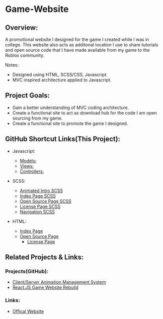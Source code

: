 # Game-Website
## Overview:
A promotional website I designed for the game I created while I was in college.
This website also acts as additonal location I use to share tutorials and open source code that I
have made available from my game to the Roblox community.

Notes:
+ Designed using HTML, SCSS/CSS, Javascript.
+ MVC inspired architecture applied to Javascript.

## Project Goals:
  + Gain a better understanding of MVC coding architecture.
  + Create a functional site to act as download hub for the code I am open sourcing from my game.
  + Create a functional site to promote the game I designed.

## GitHub Shortcut Links(This Project):
+ Javascript:
  + [Models:](https://github.com/JMiller7334/Game-Website/tree/mvc/scripts/modules)
  + [Views:](https://github.com/JMiller7334/Game-Website/tree/mvc/scripts/views)
  + [Controllers:](https://github.com/JMiller7334/Game-Website/tree/mvc/scripts/controllers)

+ SCSS:
  + [Animated Intro SCSS](https://github.com/JMiller7334/Game-Website/blob/mvc/scss/intro.scss)
  + [Index Page SCSS](https://github.com/JMiller7334/Game-Website/blob/mvc/scss/main.scss)
  + [Open Source Page SCSS](https://github.com/JMiller7334/Game-Website/blob/mvc/scss/opensource.scss)
  + [License Page SCSS](https://github.com/JMiller7334/Game-Website/blob/mvc/scss/license.scss)
  + [Navigation SCSS](https://github.com/JMiller7334/Game-Website/blob/mvc/scss/navigation.scss)
 
+ HTML:
  + [Index Page](https://github.com/JMiller7334/Game-Website/blob/mvc/index.html)
  + [Open Source Page](https://github.com/JMiller7334/Game-Website/blob/mvc/pages/opensource.html)
    + [License Page](https://github.com/JMiller7334/Game-Website/blob/mvc/pages/licenseflatride.html)

## Related Projects & Links:
### Projects(GitHub):
  + [Client/Server Animation Management System](https://github.com/JMiller7334/Game-Client-Server-Animation-System)
  + [React.JS Game Website Rebuild](https://github.com/JMiller7334/ReactJS-Game-Website)

### Links:
  + [Offical Website](https://themeparkproject.com/)
